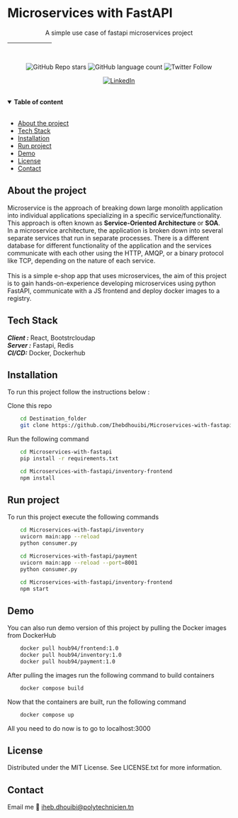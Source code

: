# Microservices with FastAPI

<p align="center"> A simple use case of fastapi microservices project 
<hr width="100px">

<br>
<div align="center">

  ![GitHub Repo stars](https://img.shields.io/github/stars/Ihebdhouibi/Microservices-with-fastapi?style=social)
  ![GitHub language count](https://img.shields.io/github/languages/count/Ihebdhouibi/Microservices-with-fastapi?style=social)
  ![Twitter Follow](https://img.shields.io/twitter/follow/dhouibi_iheb?style=social)
  <br>
  
  [![LinkedIn][linkedin-shield]][linkedin-url]
</div>




</p>

<br>

<details open>
<summary> <strong>Table of content</strong> </summary>

<br>
<ul>
  <li><a href="#about">About the project </a></li>
  <li><a href="#TechStack">Tech Stack</a></li>
  <li><a href="#Installation">Installation</a></li>
  <li><a href="Run">Run project</a></li>
  <li><a href="Demo">Demo</a></li>
  <li><a href="#License">License</a></li>
  <li><a href="#Contact">Contact</a></li>
  
</details>


## <a name="about"></a>About the project 

<p>
Microservice is the approach of breaking down large monolith application into individual applications specializing
in a specific service/functionality. <br>
This approach is often known as <b> Service-Oriented Architecture </b> or <b>SOA</b>.<br>
In a microservice architecture, the application is broken down into several separate services that run in separate processes.
There is a different database for different functionality of the application and the services communicate with each other using the HTTP, AMQP, or a binary protocol like TCP, depending on the nature of each service. 
<br> <br>
This is a simple e-shop app that uses microservices, the aim of this project is to gain hands-on-experience developing 
microservices using python FastAPI, communicate with a JS frontend and deploy docker images to a registry.
</p>


## <a name="TechStack"></a>Tech Stack
***Client :*** React, Bootstrcloudap <br>
***Server :*** Fastapi, Redis <br> 
***CI/CD:*** Docker, Dockerhub

## <a name="Installation">Installation </a>

To run this project follow the instructions below : 
<br>

Clone this repo <br>
```bash
    cd Destination_folder
    git clone https://github.com/Ihebdhouibi/Microservices-with-fastapi.git
```
Run the following command <br>
 

```bash
    cd Microservices-with-fastapi
    pip install -r requirements.txt
``` 
```bash
    cd Microservices-with-fastapi/inventory-frontend
    npm install
```

## <a name="Run">Run project </a>

To run this project execute the following commands 
```bash
    cd Microservices-with-fastapi/inventory
    uvicorn main:app --reload
    python consumer.py
```

```bash
    cd Microservices-with-fastapi/payment
    uvicorn main:app --reload --port=8001
    python consumer.py
```

```bash
    cd Microservices-with-fastapi/inventory-frontend
    npm start
```

## <a name="Demo">Demo </a>
You can also run demo version of this project by pulling the Docker images from DockerHub

```bash
    docker pull houb94/frontend:1.0
    docker pull houb94/inventory:1.0
    docker pull houb94/payment:1.0
```

After pulling the images run the following command to build containers
```bash
    docker compose build
```

Now that the containers are built, run the following command
```bash
    docker compose up
```

All you need to do now is to go to localhost:3000 

## <a name="License">License</a>
Distributed under the MIT License. See LICENSE.txt for more information.

## <a name="Contact">Contact</a>

Email me :email:  <a href="mailto:iheb.dhouibi@polytechnicien.tn"> iheb.dhouibi@polytechnicien.tn </a> <br><br>


[stars-shield]: https://img.shields.io/github/stars/github_username/repo_name.svg?style=for-the-badge
[stars-url]: https://github.com/Ihebdhouibi/Microservices-with-fastapi/stargazers
[forks-shield]: https://img.shields.io/github/forks/github_username/repo_name.svg?style=for-the-badge
[forks-url]: https://github.com/Ihebdhouibi/Microservices-with-fastapi/network/members
[issues-shield]:https://img.shields.io/github/issues/github_username/repo_name.svg?style=for-the-badge
[issues-url]:https://github.com/Ihebdhouibi/Microservices-with-fastapi/issues
[linkedin-shield]: https://img.shields.io/badge/-LinkedIn-black.svg?style=for-the-badge&logo=linkedin&colorB=555
[linkedin-url]: https://www.linkedin.com/in/dhouibiiheb/